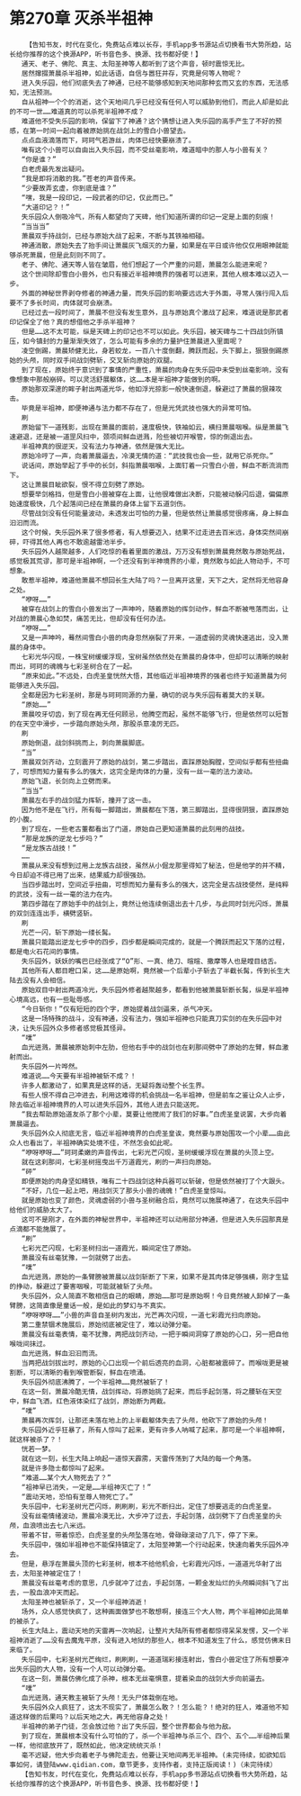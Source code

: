 # 第270章 灭杀半祖神
        【告知书友，时代在变化，免费站点难以长存，手机app多书源站点切换看书大势所趋，站长给你推荐的这个换源APP，听书音色多、换源、找书都好使！】
       通天、老子、佛陀、真主、太阳圣神等人都听到了这个声音，顿时震惊无比。
       居然撺掇萧晨杀半祖神，如此话语，自信与嚣狂并存，究竟是何等人物呢？
       进入失乐园，他们彻底失去了神通，已经不能够感知到天地间那种玄而又玄的东西，无法感知，无法预测。
       自从祖神一个个的消逝，这个天地间几乎已经没有任何人可以威胁到他们，而此人却是如此的不可一世……难道真的可以杀死半祖神不成？
       难道他不受失乐园的影响，保留下了神通？这个猜想让进入失乐园的高手产生了不好的预感，在第一时间一起向着被原始挑在战剑上的雪白小兽望去。
       点点血液滴落而下，珂珂气若游丝，肉体已经快要崩溃了。
       唯有这个小兽可以自由出入失乐园，而不受丝毫影响，难道暗中的那人与小兽有关？
       “你是谁？”
       白老虎最先发出疑问。
       “我是即将消散的我。”苍老的声音传来。
       “少要故弄玄虚，你到底是谁？”
       “嘿，我是一段印记，一段武者的印记，仅此而已。”
       “大道印记？！”
       失乐园众人倒吸冷气，所有人都望向了天碑，他们知道所谓的印记一定是上面的刻痕！
       “当当当”
       萧晨双手持战剑，已经与原始大战了起来，不断与其铁袖相碰。
       神通消散，原始失去了抬手间让萧晨灰飞烟灭的力量，如果是在平日或许他仅仅用眼神就能够杀死萧晨，但是此刻则不同了。
       老子、佛陀、通天等人皆在皱眉，他们想起了一个严重的问题，萧晨怎么能进来呢？
       这个世间除却雪白小兽外，也只有接近半祖神境界的强者可以进来，其他人根本难以迈入一步。
       外面的神秘世界剥夺修者的神通力量，而失乐园的影响要远远大于外面，寻常人强行闯入后要不了多长时间，肉体就可会崩溃。
       已经过去一段时间了，萧晨不但没有发生意外，且与原始真个激战了起来，难道说是那武者印记保全了他？真的想借他之手杀半祖神？
       但是……这不太可能，纵是天碑上的印记也不可以如此。失乐园，被天碑与二十四战剑所镇压，如今镇封的力量渐渐失效了，怎么可能有多余的力量护住萧晨进入里面呢？
       凌空倒踢，萧晨矫健无比，身若蛟龙，一百八十度倒翻，腾跃而起，头下脚上，狠狠倒踢原始的头颅，同时双手间战剑劈斩，交叉斩向原始的双腿。
       到了现在，原始终于意识到了事情的严重性，萧晨的肉身在失乐园中未受到丝毫影响，没有像想象中那般崩碎。可以灵活舒展躯体，这……本是半祖神才能做到的啊。
       原始那双深邃的眸子射出两道光华，他如浮光掠影一般快速倒退，躲避过了萧晨的狠辣攻击。
       毕竟是半祖神，即便神通与法力都不存在了，但是光凭武技也强大的异常可怕。
       刷
       原始留下一道残影，出现在萧晨的面前，速度极快，铁袖如云，横扫萧晨咽喉。纵是萧晨飞速避退，还是被一道罡风扫中，颈项间鲜血迸溅，险些被切开喉管，惊的倒退出去。
       半祖神真的很逆天，没有法力与神通，依然是强大无比。
       原始冷哼了一声，向着萧晨逼去，冷漠无情的道：“武技我也会一些，就用它杀死你。”
       说话间，原始举起了手中的长剑，斜指萧晨咽喉，上面钉着一只雪白小兽，鲜血不断流淌而下。
       这让萧晨目眦欲裂，恨不得立刻劈了原始。
       想要举剑格挡，但是雪白小兽被穿在上面，让他很难做出决断，只能被动躲闪后退，偏偏原始速度极快，几个起落间已经在萧晨的身体上留下五道剑伤。
       尽管战剑没有任何能量波动，未透发出可怕的力量，但是依然让萧晨感觉很疼痛，身上鲜血汩汩而流。
       这个时候，失乐园外来了很多修者，有人想要迈入，结果不过走进去百米远，身体突然间崩碎，吓得其他人再也不敢逾越雷池半步。
       失乐园外人越聚越多，人们吃惊的看着里面的激战，万万没有想到萧晨竟然敢与原始死战，感觉极其荒谬，那可是半祖神啊，一个还没有到半神境界的小辈，竟然敢与如此人物动手，不可想象。
       敢惹半祖神，难道他萧晨不想回长生大陆了吗？一旦离开这里，天下之大，定然将无他容身之处。
       “咿呀……”
       被穿在战剑上的雪白小兽发出了一声呻吟，随着原始的挥剑动作，鲜血不断被甩落而出，让对战的萧晨心急如焚，痛苦无比，但却没有任何办法。
       “咿呀……”
       又是一声呻吟，蓦然间雪白小兽的肉身忽然崩裂了开来，一道虚弱的灵魂快速逃出，没入萧晨的身体中。
       七彩光华闪现，一株宝树缓缓浮现，宝树虽然依然处在萧晨的身体中，但却可以清晰的映射而出，珂珂的魂魄与七彩圣树合在了一起。
       “原来如此。”不远处，白虎圣皇恍然大悟，其他临近半祖神境界的强者也终于知道萧晨为何能够进入失乐园。
       全都是因为七彩圣树，那是与珂珂同源的力量，确切的说与失乐园有着莫大的关联。
       “原始……”
       萧晨咬牙切齿，到了现在再无任何顾忌，他腾空而起，虽然不能够飞行，但是依然可以短暂的在天空中滑步，一步踏向原始头颅，那股杀意凌厉无匹。
       刷
       原始倒退，战剑斜挑而上，刺向萧晨脚底。
       “当”
       萧晨双剑齐动，立刻震开了原始的战剑，第二步踏出，直踩原始胸膛，空间似乎都有些扭曲了，可想而知力量有多么的强大，这完全是肉体的力量，没有一丝一毫的法力波动。
       原始飞退，长剑向上立劈而来。
       “当当”
       萧晨左右手的战剑猛力挥斩，撞开了这一击。
       因为他不是在飞行，所有每一脚踏出，萧晨都在下落，第三脚踏出，显得很阴狠，直踩原始的小腹。
       到了现在，一些老古董都看出了门道，原始自己更知道萧晨的此刻用的战技。
       “那是龙族的逆龙七步吗？”
       “是龙族古战技！”
       ……
       萧晨从来没有想到过用上龙族古战技，虽然从小倔龙那里得知了秘法，但是他学的并不精，今日却迫不得已用了出来，结果威力却很强劲。
       当四步踏出时，空间近乎扭曲，可想而知力量有多么的强大，这完全是古战技使然，是纯粹的武技，没有一丝一毫的法力在内。
       第四步踏在了原始手中的战剑上，竟然让他连续倒退出去十几步，与此同时剑光闪烁，萧晨的双剑连连出手，横劈竖斩。
       刷
       光芒一闪，斩下原始一缕长髯。
       萧晨只能踏出逆龙七步中的四步，四步都是瞬间完成的，就是一个腾跃而起又下落的过程，都是电火石花间的事情。
       失乐园外，妖妖的嘴巴已经张成了“O”形、一真、绝刀、暄暄、撒摩等人也是瞠目结舌。
       其他所有人都目瞪口呆，这……是原始啊，竟然被一个后辈小子斩去了半截长髯，传到长生大陆去没有人会相信。
       原始双目中射出两道冷光，失乐园外修者越聚越多，都看到他被萧晨斩断长髯，纵是半祖神心境高远，也有一些耻辱感。
       “今日斩你！”仅有短短的四个字，原始提着战剑逼来，杀气冲天。
       这是一场特殊的战斗，没有神通，没有法力，强如半祖神也只能真刀实剑的在失乐园中对决，让失乐园外众多修者感觉极其怪异。
       “噗”
       血光迸溅，萧晨被原始刺中左肋，但他右手中的战剑也在刹那间劈中了原始的左臂，鲜血激射而出。
       失乐园外一片哗然。
       难道说……今天要有半祖神被斩不成？！
       许多人都激动了，如果真是这样的话，无疑将轰动整个长生界。
       有些人恨不得自己冲进去，利用这难得的机会挑战一名半祖神，但是前车之鉴让众人止步，除去临近半祖神境界的人可以进失乐园外，其他人进去只能送死。
       “我去帮助原始道友杀了那个小辈，莫要让他搅闹了我们的好事。”白虎圣皇说罢，大步向着萧晨逼去。
       失乐园外众人彻底无言，临近半祖神境界的白虎圣皇诶，竟然要与原始围攻一个小辈……由此众人也看出了，半祖神确实处境不佳，不然怎会如此呢。
       “咿呀咿呀……”珂珂柔嫩的声音传出，七彩光芒闪现，圣树缓缓浮现在萧晨的头顶上空。
       就在这刹那间，七彩圣树摇曳出千万道霞光，刷的一声扫向原始。
       “砰”
       即便原始的肉身坚如精铁，唯有二十四战剑这种兵器可以斩破，但是依然被打了个大跟头。
       “不好，几位一起上吧，用战剑灭了那头小兽的魂魄！”白虎圣皇惊叫。
       就是原始也变了颜色，灵魂虚弱的小兽与圣树融合后，竟然可以施展神通了，在这失乐园中给他们的威胁太大了。
       这可不是刚才，在外面的神秘世界中，半祖神还可以动用部分神通，但是进入失乐园那真是点滴都不能施展了。
       “刷”
       七彩光芒闪现，七彩圣树扫出一道霞光，瞬间定住了原始。
       萧晨没有丝毫犹豫，一剑就劈了出去。
       “噗”
       血光迸溅，原始的一条臂膀被萧晨以战剑斩断了下来，如果不是其肉体足够强横，刚才生猛的挣动，躲避过了要害咽喉，可能就被斩了头颅。
       失乐园外，众人简直不敢相信自己的眼睛，原始……那可是原始啊！今日竟然被人卸掉了一条臂膀，这简直像是童话一般，是如此的梦幻与不真实。
       “咿呀咿呀……”小兽的声音自圣树内发出，光芒再次闪现，一道七彩霞光扫向原始。
       第二重禁锢术施展后，原始彻底被定住了，难以动弹分毫。
       萧晨没有丝毫表情，毫不犹豫，两把战剑齐动，一把于瞬间洞穿了原始的心口，另一把自他喉咙间抹过。
       血光迸溅，鲜血汩汩而流。
       当两把战剑拔出时，原始的心口出现一个前后透亮的血洞，心脏都被震碎了。而喉咙更是被割断，可以清晰的看到喉管断裂，鲜血在喷涌。
       失乐园外彻底沸腾了，一个半祖神……竟然被斩了！
       在这一刻，萧晨冷酷无情，战剑挥动，将原始挑了起来，而后手起剑落，将之腰斩在天空中，鲜血飞洒，红色液体染红了战剑，原始断为两截。
       “噗”
       萧晨再次挥剑，让那还未落在地上的上半截躯体失去了头颅，他砍下了原始的头颅！
       失乐园外近乎狂暴了，所有人惊叫了起来，更有许多人呐喊了起来，那可是一个半祖神啊，就这样被杀了？！
       恍若一梦。
       就在这一刻，长生大陆上响起一道惊天霹雳，天雷传荡到了大陆的每一个角落。
       就是许多隐士都惊叫了起来。
       “难道……某个大人物死去了？”
       “祖神早已消失，一定是……半组神灭亡了！”
       “震动天地，恐怕有至尊人物死亡了。”
       失乐园中，七彩圣树光芒闪烁，刷刷刷，彩光不断扫出，定住了想要逃走的白虎圣皇。
       没有丝毫情绪波动，萧晨冷漠无比，大步冲了过去，手起剑落，战剑劈下了白虎圣皇的头颅，血浪喷出去七八米远。
       带着不甘，带着惊恐，白虎圣皇的头颅坠落在地，骨碌碌滚动了几下，停了下来。
       失乐园中，强如半祖神也不能保持镇定了，太阳至神第一个行动起来，快速向着失乐园外冲去。
       但是，悬浮在萧晨头顶的七彩圣树，根本不给他机会，七彩霞光闪烁，一道道光华射了出去，太阳圣神被定住了！
       萧晨没有丝毫考虑的意思，几步就冲了过去，手起剑落，一颗金发灿烂的头颅瞬间斜飞了出去，一股血浪冲天而起。
       太阳圣神也被斩杀了，又一个半组神消逝！
       场外，众人感觉快疯了，这种画面做梦也不敢想啊，接连三个大人物，两个半祖神如此简单的被杀了。
       长生大陆上，震动天地的天雷再一次响起，让整片大陆所有修者都惊得呆呆发愣，又一个半祖神消逝了……没有去魔鬼平原，没有进入地狱的那些人，根本不知道发生了什么，感觉仿佛末日来临了。
       失乐园中，七彩圣树光芒绚烂，刷刷刷，一道道瑞彩接连射出，雪白小兽定住了所有想要冲出失乐园的大人物，没有一个人可以动弹分毫。
       在这一刻，萧晨仿佛化成了杀神，根本无丝毫惧意，提着染血的战剑大步向前逼去。
       “噗”
       血光迸溅，通天教主被斩了头颅！无头尸体栽倒在地。
       失乐园外众人疯狂了，这太不现实了，萧晨怎么敢？！怎么能？！绝对的狂人，难道他不知道这样做的后果吗？以后天地之大，再无他容身之处！
       半祖神的弟子门徒，怎会放过他？出了失乐园，整个世界都会与他为敌。
       到了现在，萧晨根本没有什么可怕的了，杀一个半祖神与杀三个、四个、五个……半组神后果一样，他彻底放开了，既然如此，他决定统统灭杀！
       毫不迟疑，他大步向着老子与佛陀走去，他要让天地间再无半祖神。(未完待续，如欲知后事如何，请登陆www.qidian.com，章节更多，支持作者，支持正版阅读！)（未完待续）
       【告知书友，时代在变化，免费站点难以长存，手机app多书源站点切换看书大势所趋，站长给你推荐的这个换源APP，听书音色多、换源、找书都好使！】